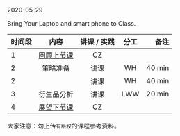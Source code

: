 2020-05-29

Bring Your Laptop and smart phone to Class. 


|  时间段  |  内容    | 讲课 / 实践     |  分工  |备注       |
| :---    |   :----:    |   :----:    |    :----:    |       ---: |
|    1    | [回顾上节课](../WW14/WW14-Plan.md)    |  CZ   |        |        |
|    2    |   策略准备   |  讲课 |  WH  |   40 min    |
|    2    |         |  讲课 |      WH      |   40 min    |
|    3    |  衍生品分析   |    讲课     |  LWW    |   20 min    |
|    4    | [展望下节课](../WW16/WW16-Plan.md)     |  CZ   |      |        |



大家注意：勿上传``有版权``的课程参考资料。
